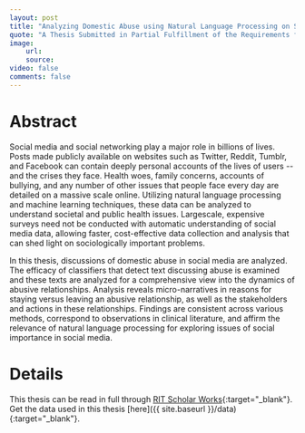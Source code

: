 ```yaml
---
layout: post
title: "Analyzing Domestic Abuse using Natural Language Processing on Social Media Data"
quote: "A Thesis Submitted in Partial Fulfillment of the Requirements for the Degree of Master of Science in Computer Engineering."
image:
    url:
    source:
video: false
comments: false
---
```


# Abstract

Social media and social networking play a major role in billions of lives. Posts made publicly available on websites such as Twitter, Reddit, Tumblr, and Facebook can contain deeply personal accounts of the lives of users -- and the crises they face. Health woes, family concerns, accounts of bullying, and any number of other issues that people face every day are detailed on a massive scale online. Utilizing natural language processing and machine learning techniques, these data can be analyzed to understand societal and public health issues. Largescale, expensive surveys need not be conducted with automatic understanding of social media data, allowing faster, cost-effective data collection and analysis that can shed light on sociologically important problems.

In this thesis, discussions of domestic abuse in social media are analyzed. The efficacy of classifiers that detect text discussing abuse is examined and these texts are analyzed for a comprehensive view into the dynamics of abusive relationships. Analysis reveals micro-narratives in reasons for staying versus leaving an abusive relationship, as well as the stakeholders and actions in these relationships. Findings are consistent across various methods, correspond to observations in clinical literature, and affirm the relevance of natural language processing for exploring issues of social importance in social media.

# Details

This thesis can be read in full through [RIT Scholar Works](http://scholarworks.rit.edu/cgi/viewcontent.cgi?article=9949&context=theses){:target="_blank"}. Get the data used in this thesis [here]({{ site.baseurl }}/data){:target="_blank"}.